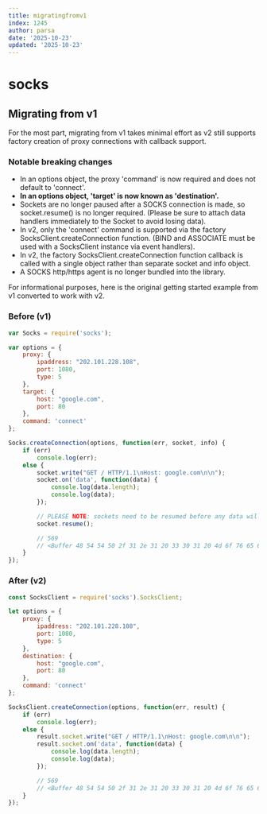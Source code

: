 ```yaml
---
title: migratingfromv1
index: 1245
author: parsa
date: '2025-10-23'
updated: '2025-10-23'
---
```

# socks

## Migrating from v1

For the most part, migrating from v1 takes minimal effort as v2 still supports factory creation of proxy connections with callback support.

### Notable breaking changes

- In an options object, the proxy 'command' is now required and does not default to 'connect'.
- **In an options object, 'target' is now known as 'destination'.**
- Sockets are no longer paused after a SOCKS connection is made, so socket.resume() is no longer required. (Please be sure to attach data handlers immediately to the Socket to avoid losing data).
- In v2, only the 'connect' command is supported via the factory SocksClient.createConnection function. (BIND and ASSOCIATE must be used with a SocksClient instance via event handlers).
- In v2, the factory SocksClient.createConnection function callback is called with a single object rather than separate socket and info object.
- A SOCKS http/https agent is no longer bundled into the library.

For informational purposes, here is the original getting started example from v1 converted to work with v2.

### Before (v1)

```javascript
var Socks = require('socks');

var options = {
    proxy: {
        ipaddress: "202.101.228.108",
        port: 1080,
        type: 5
    },
    target: {
        host: "google.com",
        port: 80
    },
    command: 'connect'
};

Socks.createConnection(options, function(err, socket, info) {
    if (err)
        console.log(err);
    else {
        socket.write("GET / HTTP/1.1\nHost: google.com\n\n");
        socket.on('data', function(data) {
            console.log(data.length);
            console.log(data);
        });

        // PLEASE NOTE: sockets need to be resumed before any data will come in or out as they are paused right before this callback is fired.
        socket.resume();

        // 569
        // <Buffer 48 54 54 50 2f 31 2e 31 20 33 30 31 20 4d 6f 76 65 64 20 50 65...
    }
});
```

### After (v2)
```javascript
const SocksClient = require('socks').SocksClient;

let options = {
    proxy: {
        ipaddress: "202.101.228.108",
        port: 1080,
        type: 5
    },
    destination: {
        host: "google.com",
        port: 80
    },
    command: 'connect'
};

SocksClient.createConnection(options, function(err, result) {
    if (err)
        console.log(err);
    else {
        result.socket.write("GET / HTTP/1.1\nHost: google.com\n\n");
        result.socket.on('data', function(data) {
            console.log(data.length);
            console.log(data);
        });

        // 569
        // <Buffer 48 54 54 50 2f 31 2e 31 20 33 30 31 20 4d 6f 76 65 64 20 50 65...
    }
});
```